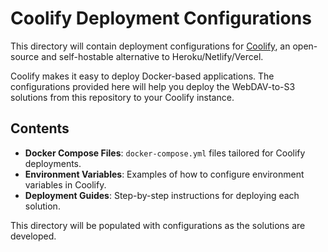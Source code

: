 # Coolify Deployment Configurations

This directory will contain deployment configurations for [Coolify](https://coolify.io/), an open-source and self-hostable alternative to Heroku/Netlify/Vercel.

Coolify makes it easy to deploy Docker-based applications. The configurations provided here will help you deploy the WebDAV-to-S3 solutions from this repository to your Coolify instance.

## Contents

-   **Docker Compose Files**: `docker-compose.yml` files tailored for Coolify deployments.
-   **Environment Variables**: Examples of how to configure environment variables in Coolify.
-   **Deployment Guides**: Step-by-step instructions for deploying each solution.

This directory will be populated with configurations as the solutions are developed.
